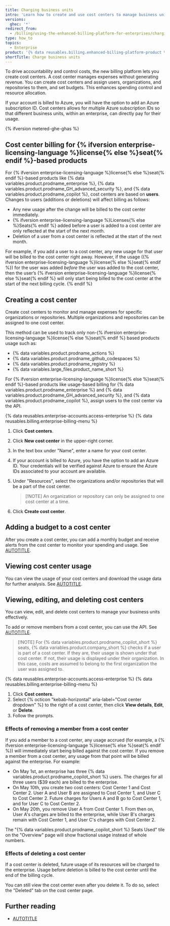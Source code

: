 ```yaml
---
title: Charging business units
intro: 'Learn how to create and use cost centers to manage business units at scale.'
versions:
  ghec: '*'
redirect_from:
  - /billing/using-the-enhanced-billing-platform-for-enterprises/charging-business-units
type: how_to
topics:
  - Enterprise
product: '{% data reusables.billing.enhanced-billing-platform-product %}'
shortTitle: Charge business units
---
```


To drive accountability and control costs, the new billing platform lets you create cost centers. A cost center manages expenses without generating revenue. You can create cost centers and assign users, organizations, and repositories to them, and set budgets. This enhances spending control and resource allocation.

If your account is billed to Azure, you will have the option to add an Azure subscription ID. Cost centers allows for multiple Azure subscription IDs so that different business units, within an enterprise, can directly pay for their usage.

{% ifversion metered-ghe-ghas %}

## Cost center billing for {% ifversion enterprise-licensing-language %}license{% else %}seat{% endif %}-based products

For {% ifversion enterprise-licensing-language %}license{% else %}seat{% endif %}-based products like {% data variables.product.prodname_enterprise %}, {% data variables.product.prodname_GH_advanced_security %}, and {% data variables.product.prodname_copilot %}, cost centers are based on **users**. Changes to users (additions or deletions) will affect billing as follows:

* Any new usage after the change will be billed to the cost center immediately.
* {% ifversion enterprise-licensing-language %}Licenses{% else %}Seats{% endif %} added before a user is added to a cost center are only reflected at the start of the next month.
* Deletion of a user from a cost center is reflected at the start of the next month.

For example, if you add a user to a cost center, any new usage for that user will be billed to the cost center right away. However, if the usage ({% ifversion enterprise-licensing-language %}license{% else %}seat{% endif %}) for the user was added _before_ the user was added to the cost center, then the user’s {% ifversion enterprise-licensing-language %}license{% else %}seat{% endif %} will only start being billed to the cost center at the start of the next billing cycle.
{% endif %}

## Creating a cost center

Create cost centers to monitor and manage expenses for specific organizations or repositories. Multiple organizations and repositories can be assigned to one cost center.

This method can be used to track only non-{% ifversion enterprise-licensing-language %}license{% else %}seat{% endif %} based products usage such as:

* {% data variables.product.prodname_actions %}
* {% data variables.product.prodname_github_codespaces %}
* {% data variables.product.prodname_registry %}
* {% data variables.large_files.product_name_short %}

For {% ifversion enterprise-licensing-language %}license{% else %}seat{% endif %}-based products like usage-based billing for {% data variables.product.prodname_enterprise %} and {% data variables.product.prodname_GH_advanced_security %}, and {% data variables.product.prodname_copilot %}, assign users to the cost center via the API.

{% data reusables.enterprise-accounts.access-enterprise %}
{% data reusables.billing.enterprise-billing-menu %}
1. Click **Cost centers**.
1. Click **New cost center** in the upper-right corner.
1. In the text box under "Name", enter a name for your cost center.
1. If your account is billed to Azure, you have the option to add an Azure ID. Your credentials will be verified against Azure to ensure the Azure IDs associated to your account are available.
1. Under "Resources", select the organizations and/or repositories that will be a part of the cost center.

   >[!NOTE] An organization or repository can only be assigned to one cost center at a time.

1. Click **Create cost center**.

## Adding a budget to a cost center

After you create a cost center, you can add a monthly budget and receive alerts from the cost center to monitor your spending and usage. See [AUTOTITLE](/billing/using-the-enhanced-billing-platform-for-enterprises/preventing-overspending).

## Viewing cost center usage

You can view the usage of your cost centers and download the usage data for further analysis. See [AUTOTITLE](/billing/using-the-enhanced-billing-platform-for-enterprises/gathering-insights-on-your-spending).

## Viewing, editing, and deleting cost centers

You can view, edit, and delete cost centers to manage your business units effectively.

To add or remove members from a cost center, you can use the API. See [AUTOTITLE](/rest/enterprise-admin/billing).

>[!NOTE] For {% data variables.product.prodname_copilot_short %} seats, {% data variables.product.company_short %} checks if a user is part of a cost center. If they are, their usage is shown under that cost center. If not, their usage is displayed under their organization. In this case, costs are assumed to belong to the first organization the user was assigned to.

{% data reusables.enterprise-accounts.access-enterprise %}
{% data reusables.billing.enterprise-billing-menu %}
1. Click **Cost centers**.
1. Select {% octicon "kebab-horizontal" aria-label="Cost center dropdown" %} to the right of a cost center, then click **View details**, **Edit**, or **Delete**.
1. Follow the prompts.

### Effects of removing a member from a cost center

If you add a member to a cost center, any usage accrued (for example, a {% ifversion enterprise-licensing-language %}license{% else %}seat{% endif %}) will immediately start being billed against the cost center. If you remove a member from a cost center, any usage from that point will be billed against the enterprise. For example:

* On May 1st, an enterprise has three {% data variables.product.prodname_copilot_short %} users. The charges for all three users ($39 each) are billed to the enterprise.
* On May 10th, you create two cost centers: Cost Center 1 and Cost Center 2. User A and User B are assigned to Cost Center 1, and User C to Cost Center 2. Future charges for Users A and B go to Cost Center 1, and for User C to Cost Center 2.
* On May 20th, you remove User A from Cost Center 1. From then on, User A's charges are billed to the enterprise, while User B's charges remain with Cost Center 1, and User C's charges with Cost Center 2.

The "{% data variables.product.prodname_copilot_short %} Seats Used" tile on the "Overview" page will show fractional usage instead of whole numbers.

### Effects of deleting a cost center

If a cost center is deleted, future usage of its resources will be charged to the enterprise. Usage before deletion is billed to the cost center until the end of the billing cycle.

You can still view the cost center even after you delete it. To do so, select the "Deleted" tab on the cost center page.

## Further reading

* [AUTOTITLE](/rest/enterprise-admin/billing)

